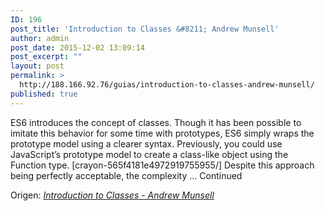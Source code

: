 ```yaml
---
ID: 196
post_title: 'Introduction to Classes &#8211; Andrew Munsell'
author: admin
post_date: 2015-12-02 13:09:14
post_excerpt: ""
layout: post
permalink: >
  http://188.166.92.76/guias/introduction-to-classes-andrew-munsell/
published: true
---
```

ES6 introduces the concept of classes. Though it has been possible to imitate this behavior for some time with prototypes, ES6 simply wraps the prototype model using a clearer syntax. Previously, you could use JavaScript’s prototype model to create a class-like object using the Function type. [crayon-565f4181e4972919755955/] Despite this approach being perfectly acceptable, the complexity … Continued

Origen: <em><a href="https://www.andrewmunsell.com/lesson/introduction-to-classes/">Introduction to Classes - Andrew Munsell</a></em>